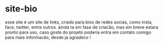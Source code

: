 # site-bio
esse site é um site de links, criado para bios  de redes socias, como insta, face, twitter, entre outros. ainda ta em fase de criacão, mas em breve estara pronto para uso, caso goste do projeto poderia entra em contato comigo para mais informacão, desde ja agradeco !
